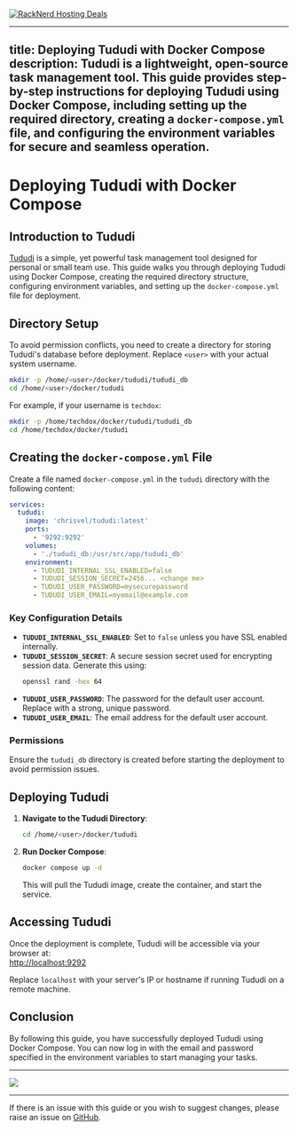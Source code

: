 <a href="https://my.racknerd.com/aff.php?aff=5792&ref=techdox.nz" target="_blank">
    <img src="https://racknerd.com/banners/728x90.gif" alt="RackNerd Hosting Deals">
</a>

---
title: Deploying Tududi with Docker Compose  
description: Tududi is a lightweight, open-source task management tool. This guide provides step-by-step instructions for deploying Tududi using Docker Compose, including setting up the required directory, creating a `docker-compose.yml` file, and configuring the environment variables for secure and seamless operation.  
---

# Deploying Tududi with Docker Compose  

## Introduction to Tududi  

[Tududi](https://github.com/chrisvel/tududi) is a simple, yet powerful task management tool designed for personal or small team use. This guide walks you through deploying Tududi using Docker Compose, creating the required directory structure, configuring environment variables, and setting up the `docker-compose.yml` file for deployment.  

## Directory Setup  

To avoid permission conflicts, you need to create a directory for storing Tududi's database before deployment. Replace `<user>` with your actual system username.  

```bash
mkdir -p /home/<user>/docker/tududi/tududi_db
cd /home/<user>/docker/tududi
```

For example, if your username is `techdox`:  

```bash
mkdir -p /home/techdox/docker/tududi/tududi_db
cd /home/techdox/docker/tududi
```

## Creating the `docker-compose.yml` File  

Create a file named `docker-compose.yml` in the `tududi` directory with the following content:  

```yaml
services:
  tududi:
    image: 'chrisvel/tududi:latest'
    ports:
      - '9292:9292'
    volumes:
      - './tududi_db:/usr/src/app/tududi_db'
    environment:
      - TUDUDI_INTERNAL_SSL_ENABLED=false
      - TUDUDI_SESSION_SECRET=2456... <change me>
      - TUDUDI_USER_PASSWORD=mysecurepassword
      - TUDUDI_USER_EMAIL=myemail@example.com
```

### Key Configuration Details  

- **`TUDUDI_INTERNAL_SSL_ENABLED`**: Set to `false` unless you have SSL enabled internally.  
- **`TUDUDI_SESSION_SECRET`**: A secure session secret used for encrypting session data. Generate this using:  
  ```bash
  openssl rand -hex 64
  ```  
- **`TUDUDI_USER_PASSWORD`**: The password for the default user account. Replace with a strong, unique password.  
- **`TUDUDI_USER_EMAIL`**: The email address for the default user account.  

### Permissions  

Ensure the `tududi_db` directory is created before starting the deployment to avoid permission issues.  

## Deploying Tududi  

1. **Navigate to the Tududi Directory**:  
   ```bash
   cd /home/<user>/docker/tududi
   ```

2. **Run Docker Compose**:  
   ```bash
   docker compose up -d
   ```  

   This will pull the Tududi image, create the container, and start the service.  

## Accessing Tududi  

Once the deployment is complete, Tududi will be accessible via your browser at:  
[http://localhost:9292](http://localhost:9292)  

Replace `localhost` with your server's IP or hostname if running Tududi on a remote machine.  

## Conclusion  

By following this guide, you have successfully deployed Tududi using Docker Compose. You can now log in with the email and password specified in the environment variables to start managing your tasks.  

---

<a href="https://www.buymeacoffee.com/techdox"><img src="https://img.buymeacoffee.com/button-api/?text=Buy me a cup of tea&emoji=🍵&slug=techdox&button_colour=FFDD00&font_colour=000000&font_family=Cookie&outline_colour=000000&coffee_colour=ffffff" /></a>  

---

If there is an issue with this guide or you wish to suggest changes, please raise an issue on [GitHub](https://github.com/Techdox/techdox-docs).
